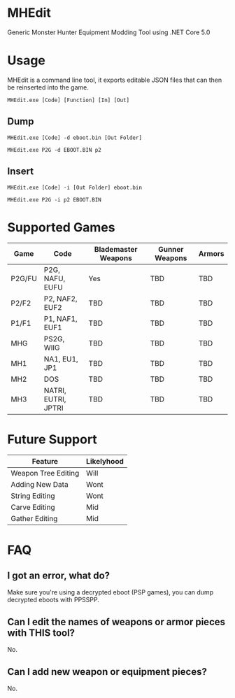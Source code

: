# MHEdit

Generic Monster Hunter Equipment Modding Tool using .NET Core 5.0

# Usage
MHEdit is a command line tool, it exports editable JSON files that can then be reinserted into the game.

```
MHEdit.exe [Code] [Function] [In] [Out]
```

## Dump
```
MHEdit.exe [Code] -d eboot.bin [Out Folder]
```

```
MHEdit.exe P2G -d EBOOT.BIN p2
```

## Insert
```
MHEdit.exe [Code] -i [Out Folder] eboot.bin
```
```
MHEdit.exe P2G -i p2 EBOOT.BIN
```

# Supported Games

| Game | Code | Blademaster Weapons | Gunner Weapons | Armors |
| --- | --- | --- | --- | --- |
| P2G/FU | P2G, NAFU, EUFU | Yes | TBD | TBD |
| P2/F2 | P2, NAF2, EUF2 | TBD | TBD | TBD |
| P1/F1 | P1, NAF1, EUF1 | TBD | TBD | TBD |
| MHG | PS2G, WIIG | TBD | TBD | TBD |
| MH1 | NA1, EU1, JP1 | TBD | TBD | TBD |
| MH2 | DOS | TBD | TBD | TBD |
| MH3 | NATRI, EUTRI, JPTRI | TBD | TBD | TBD |

# Future Support

| Feature | Likelyhood |
| --- | --- |
| Weapon Tree Editing | Will |
| Adding New Data | Wont |
| String Editing | Wont |
| Carve Editing | Mid |
| Gather Editing | Mid |

# FAQ

## I got an error, what do?
Make sure you're using a decrypted eboot (PSP games), you can dump decrypted eboots with PPSSPP.

## Can I edit the names of weapons or armor pieces with THIS tool?
No.

## Can I add new weapon or equipment pieces?
No.
